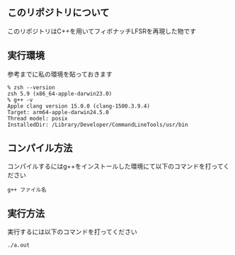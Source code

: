 ## このリポジトリについて
<p>このリポジトリはC++を用いてフィボナッチLFSRを再現した物です</p>

## 実行環境
<p>参考までに私の環境を貼っておきます</p>

```
% zsh --version
zsh 5.9 (x86_64-apple-darwin23.0)
% g++ -v
Apple clang version 15.0.0 (clang-1500.3.9.4)
Target: arm64-apple-darwin24.5.0
Thread model: posix
InstalledDir: /Library/Developer/CommandLineTools/usr/bin
```

## コンパイル方法
<p>コンパイルするにはg++をインストールした環境にて以下のコマンドを打ってください</p>

```
g++ ファイル名
```

## 実行方法
<p>実行するには以下のコマンドを打ってください</p>

```
./a.out
```
